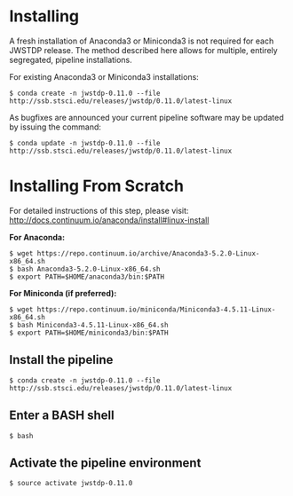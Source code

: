 
# Installing

A fresh installation of Anaconda3 or Miniconda3 is not required for each JWSTDP release. The method described here allows for multiple, entirely segregated, pipeline installations.

For existing Anaconda3 or Miniconda3 installations:

```
$ conda create -n jwstdp-0.11.0 --file http://ssb.stsci.edu/releases/jwstdp/0.11.0/latest-linux
```

As bugfixes are announced your current pipeline software may be updated by issuing the command:

```
$ conda update -n jwstdp-0.11.0 --file http://ssb.stsci.edu/releases/jwstdp/0.11.0/latest-linux
```

# Installing From Scratch

For detailed instructions of this step, please visit: http://docs.continuum.io/anaconda/install#linux-install

**For Anaconda:**

```
$ wget https://repo.continuum.io/archive/Anaconda3-5.2.0-Linux-x86_64.sh
$ bash Anaconda3-5.2.0-Linux-x86_64.sh
$ export PATH=$HOME/anaconda3/bin:$PATH
```

**For Miniconda (if preferred):**

```
$ wget https://repo.continuum.io/miniconda/Miniconda3-4.5.11-Linux-x86_64.sh
$ bash Miniconda3-4.5.11-Linux-x86_64.sh
$ export PATH=$HOME/miniconda3/bin:$PATH
```

## Install the pipeline

```
$ conda create -n jwstdp-0.11.0 --file http://ssb.stsci.edu/releases/jwstdp/0.11.0/latest-linux
```

## Enter a BASH shell

```
$ bash
```

## Activate the pipeline environment

```
$ source activate jwstdp-0.11.0
```
